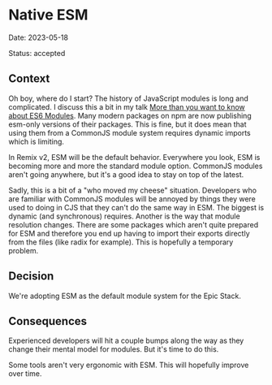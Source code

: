 # Native ESM

Date: 2023-05-18

Status: accepted

## Context

Oh boy, where do I start? The history of JavaScript modules is long and
complicated. I discuss this a bit in my talk
[More than you want to know about ES6 Modules](https://kentcdodds.com/talks/more-than-you-want-to-know-about-es-6-modules).
Many modern packages on npm are now publishing esm-only versions of their
packages. This is fine, but it does mean that using them from a CommonJS module
system requires dynamic imports which is limiting.

In Remix v2, ESM will be the default behavior. Everywhere you look, ESM is
becoming more and more the standard module option. CommonJS modules aren't going
anywhere, but it's a good idea to stay on top of the latest.

Sadly, this is a bit of a "who moved my cheese" situation. Developers who are
familiar with CommonJS modules will be annoyed by things they were used to doing
in CJS that they can't do the same way in ESM. The biggest is dynamic (and
synchronous) requires. Another is the way that module resolution changes. There
are some packages which aren't quite prepared for ESM and therefore you end up
having to import their exports directly from the files (like radix for example).
This is hopefully a temporary problem.

## Decision

We're adopting ESM as the default module system for the Epic Stack.

## Consequences

Experienced developers will hit a couple bumps along the way as they change
their mental model for modules. But it's time to do this.

Some tools aren't very ergonomic with ESM. This will hopefully improve over
time.
